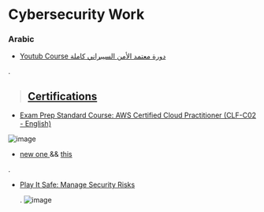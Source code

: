 # Cybersecurity Work



### Arabic



- [Youtub Course  دورة معتمد الأمن السيبراني كاملة](https://www.youtube.com/watch?v=WiYuS9ft78I)

.
> ## [Certifications](https://explore.skillbuilder.aws/learn/mycourses)


- [Exam Prep Standard Course: AWS Certified Cloud Practitioner (CLF-C02 - English)](https://explore.skillbuilder.aws/learn/course/16434/play/93574/course-feedback)

![image](https://github.com/nancyalaswad90/Cyber-security-Work/assets/36210723/e2a3a476-1d23-411e-8623-e43d0ea4b016)




- [new one ](https://explore.skillbuilder.aws/learn/course/156/play/80055/job-roles-in-the-cloud;lp=82) && [ this](https://explore.skillbuilder.aws/learn/course/134/play/99519/aws-cloud-practitioner-essentials)

.
- [Play It Safe: Manage Security Risks](https://www.coursera.org/account/accomplishments/verify/PJXQSZBPKVAJ)

  .
![image](https://github.com/nancyalaswad90/Cyber-security-Work/assets/36210723/d26995b2-8efb-4efb-af6c-ba97838d5760)
